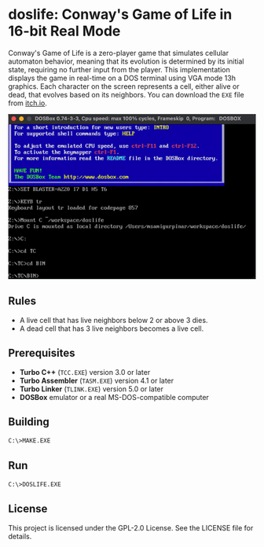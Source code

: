 # doslife: Conway's Game of Life in 16-bit Real Mode 
Conway's Game of Life is a zero-player game that simulates cellular automaton behavior, meaning that its evolution is determined by its initial state, requiring no further input from the player. This implementation displays the game in real-time on a DOS terminal using VGA mode 13h graphics. Each character on the screen represents a cell, either alive or dead, that evolves based on its neighbors.
You can download the `EXE` file from [itch.io](https://ms0g.itch.io/doslife).

<img src="ASSETS/doslife.gif" alt="image" width="700" height="auto">

## Rules
+ A live cell that has live neighbors below 2 or above 3 dies.
+ A dead cell that has 3 live neighbors becomes a live cell.

## Prerequisites
- **Turbo C++** (`TCC.EXE`) version 3.0 or later  
- **Turbo Assembler** (`TASM.EXE`) version 4.1 or later  
- **Turbo Linker** (`TLINK.EXE`) version 5.0 or later  
- **DOSBox** emulator or a real MS-DOS-compatible computer

## Building
```bash
C:\>MAKE.EXE
```
## Run
```bash
C:\>DOSLIFE.EXE
```
## License
This project is licensed under the GPL-2.0 License. See the LICENSE file for details.

